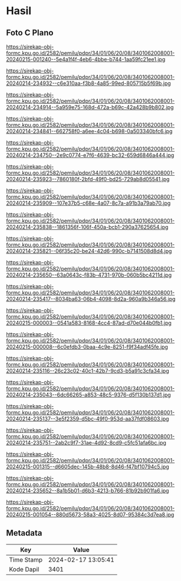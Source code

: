 # Hasil

## Foto C Plano

https://sirekap-obj-formc.kpu.go.id/2582/pemilu/pdpr/34/01/06/20/08/3401062008001-20240215-001240--5e4a1f4f-4eb6-4bbe-b744-1aa59fc21ee1.jpg

https://sirekap-obj-formc.kpu.go.id/2582/pemilu/pdpr/34/01/06/20/08/3401062008001-20240214-234932--c6e310aa-f3b8-4a85-99ed-805715b5f69b.jpg

https://sirekap-obj-formc.kpu.go.id/2582/pemilu/pdpr/34/01/06/20/08/3401062008001-20240214-234914--5a959e75-168d-472a-b69c-42a428b9b802.jpg

https://sirekap-obj-formc.kpu.go.id/2582/pemilu/pdpr/34/01/06/20/08/3401062008001-20240214-234841--662758f0-a6ee-4c04-b698-0a503340bfc6.jpg

https://sirekap-obj-formc.kpu.go.id/2582/pemilu/pdpr/34/01/06/20/08/3401062008001-20240214-234750--2e9c0774-e7f6-4639-bc32-659d6846a444.jpg

https://sirekap-obj-formc.kpu.go.id/2582/pemilu/pdpr/34/01/06/20/08/3401062008001-20240214-235923--7860180f-2bfd-49f0-bd25-729ab8d05541.jpg

https://sirekap-obj-formc.kpu.go.id/2582/pemilu/pdpr/34/01/06/20/08/3401062008001-20240214-235909--107e37b5-c68e-4a07-8c7a-a91b3a79ab70.jpg

https://sirekap-obj-formc.kpu.go.id/2582/pemilu/pdpr/34/01/06/20/08/3401062008001-20240214-235838--1861356f-106f-450a-bcb1-290a37625654.jpg

https://sirekap-obj-formc.kpu.go.id/2582/pemilu/pdpr/34/01/06/20/08/3401062008001-20240214-235821--06f35c20-be24-42d6-990c-b7141508d8d4.jpg

https://sirekap-obj-formc.kpu.go.id/2582/pemilu/pdpr/34/01/06/20/08/3401062008001-20240214-235650--63a0643c-f83b-4731-970b-060b5bc4211d.jpg

https://sirekap-obj-formc.kpu.go.id/2582/pemilu/pdpr/34/01/06/20/08/3401062008001-20240214-235417--8034ba63-06b4-4098-8d2a-960a9b346a56.jpg

https://sirekap-obj-formc.kpu.go.id/2582/pemilu/pdpr/34/01/06/20/08/3401062008001-20240215-000003--0541a583-8168-4cc4-87ad-d70e044b0fb1.jpg

https://sirekap-obj-formc.kpu.go.id/2582/pemilu/pdpr/34/01/06/20/08/3401062008001-20240215-000008--6c0efdb3-0baa-4c9e-8251-f9f34adf45fe.jpg

https://sirekap-obj-formc.kpu.go.id/2582/pemilu/pdpr/34/01/06/20/08/3401062008001-20240214-235116--26c23c02-40c1-42b7-9cd3-b5a91c3cfa34.jpg

https://sirekap-obj-formc.kpu.go.id/2582/pemilu/pdpr/34/01/06/20/08/3401062008001-20240214-235043--6dc66265-a853-48c5-9376-d5f130b137d1.jpg

https://sirekap-obj-formc.kpu.go.id/2582/pemilu/pdpr/34/01/06/20/08/3401062008001-20240214-235137--3e5f2359-d5bc-49f0-953d-aa37fdf08603.jpg

https://sirekap-obj-formc.kpu.go.id/2582/pemilu/pdpr/34/01/06/20/08/3401062008001-20240214-235751--2ab2c9f7-31ae-4d92-8cd9-c5fc51afa6bc.jpg

https://sirekap-obj-formc.kpu.go.id/2582/pemilu/pdpr/34/01/06/20/08/3401062008001-20240215-001315--d6605dec-145b-48b8-8d46-f47bf10794c5.jpg

https://sirekap-obj-formc.kpu.go.id/2582/pemilu/pdpr/34/01/06/20/08/3401062008001-20240214-235652--8a1b5b01-d6b3-4213-b766-81b92b901fa6.jpg

https://sirekap-obj-formc.kpu.go.id/2582/pemilu/pdpr/34/01/06/20/08/3401062008001-20240215-001054--880d5673-58a3-4025-8d07-95384c3d7ea8.jpg


## Metadata

| Key        | Value               |
| ---------- | ------------------- |
| Time Stamp | 2024-02-17 13:05:41 |
| Kode Dapil | 3401                |



